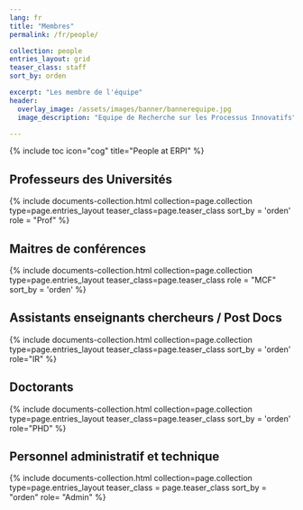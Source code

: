 ```yaml
---
lang: fr
title: "Membres"
permalink: /fr/people/

collection: people
entries_layout: grid
teaser_class: staff
sort_by: orden

excerpt: "Les membre de l'équipe"
header:
  overlay_image: /assets/images/banner/bannerequipe.jpg
  image_description: "Equipe de Recherche sur les Processus Innovatifs"

---
```



{% include toc icon="cog" title="People at ERPI" %}



## Professeurs des Universités 

<div class="entries-{{ page.entries_layout }}">
{% include documents-collection.html 
    collection=page.collection 
    type=page.entries_layout 
    teaser_class=page.teaser_class 
    sort_by = 'orden'    
    role = "Prof" 
%}
</div>

<div style="width: 100%; clear: both; "></div>


## Maitres de conférences 

<div class="entries-{{ page.entries_layout }}">
{% include documents-collection.html 
    collection=page.collection 
    type=page.entries_layout 
    teaser_class=page.teaser_class    
    role = "MCF"
    sort_by = 'orden' 
%}
</div>

<div style="width: 100%; clear: both;"></div>


## Assistants enseignants chercheurs / Post Docs 


<div class="entries-{{ page.entries_layout }}">
{% include documents-collection.html  
    collection=page.collection  
    type=page.entries_layout 
    teaser_class=page.teaser_class   
    sort_by = 'orden' 
    role="IR" 
%}
</div>


<div style="width: 100%; clear: both;"></div>


## Doctorants

<div class="entries-{{ page.entries_layout }}">
{% include documents-collection.html  
    collection=page.collection  
    type=page.entries_layout 
    teaser_class=page.teaser_class   
    sort_by = 'orden' 
    role="PHD" 
%}
</div>


<div style="width: 100%; clear: both;"></div>

## Personnel administratif et technique

<div class = "entries-{{ page.entries_layout }}">
{% include documents-collection.html  
    collection=page.collection
    type=page.entries_layout  
    teaser_class = page.teaser_class  
    sort_by = "orden"  
    role= "Admin" %}


